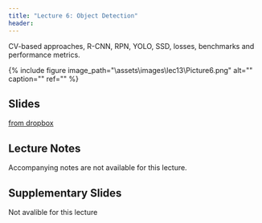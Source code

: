 ```yaml
---
title: "Lecture 6: Object Detection"
header:
---
```


CV-based approaches, R-CNN, RPN, YOLO, SSD, losses, benchmarks and performance metrics.

{% include figure image_path="\assets\images\lec13\Picture6.png" alt="" caption="" ref="" %}

## Slides

[from dropbox](https://www.dropbox.com/scl/fi/n5ra0gkn4iwqlc63xrvsl/236781_Dec06.pptx?dl=0&rlkey=sy3bxwl6ft6ej4ijiwamcsnn8)

## Lecture Notes

Accompanying notes are not available for this lecture.

## Supplementary Slides

Not avalible for this lecture
